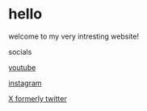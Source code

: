 # hello
welcome to my very intresting website!

socials

[youtube](https://video.link/w/vl67bbb10d5a34f#)

[instagram](https://video.link/w/vl67bbb10d5a34f#)

[X formerly twitter](https://video.link/w/vl67bbb10d5a34f#)
